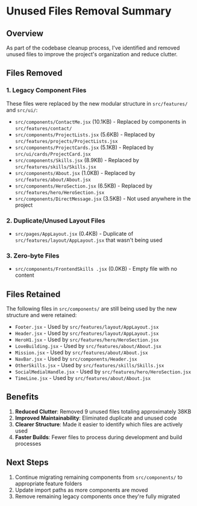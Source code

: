 # Unused Files Removal Summary

## Overview

As part of the codebase cleanup process, I've identified and removed unused files to improve the project's organization and reduce clutter.

## Files Removed

### 1. Legacy Component Files

These files were replaced by the new modular structure in `src/features/` and `src/ui/`:

- `src/components/ContactMe.jsx` (10.1KB) - Replaced by components in `src/features/contact/`
- `src/components/ProjectLists.jsx` (5.6KB) - Replaced by `src/features/projects/ProjectLists.jsx`
- `src/components/ProjectCards.jsx` (5.1KB) - Replaced by `src/ui/cards/ProjectCard.jsx`
- `src/components/Skills.jsx` (8.9KB) - Replaced by `src/features/skills/Skills.jsx`
- `src/components/About.jsx` (1.0KB) - Replaced by `src/features/about/About.jsx`
- `src/components/HeroSection.jsx` (6.5KB) - Replaced by `src/features/hero/HeroSection.jsx`
- `src/components/DirectMessage.jsx` (3.5KB) - Not used anywhere in the project

### 2. Duplicate/Unused Layout Files

- `src/pages/AppLayout.jsx` (0.4KB) - Duplicate of `src/features/layout/AppLayout.jsx` that wasn't being used

### 3. Zero-byte Files

- `src/components/FrontendSkills .jsx` (0.0KB) - Empty file with no content

## Files Retained

The following files in `src/components/` are still being used by the new structure and were retained:

- `Footer.jsx` - Used by `src/features/layout/AppLayout.jsx`
- `Header.jsx` - Used by `src/features/layout/AppLayout.jsx`
- `HeroH1.jsx` - Used by `src/features/hero/HeroSection.jsx`
- `LoveBuilding.jsx` - Used by `src/features/about/About.jsx`
- `Mission.jsx` - Used by `src/features/about/About.jsx`
- `NavBar.jsx` - Used by `src/components/Header.jsx`
- `OtherSkills.jsx` - Used by `src/features/skills/Skills.jsx`
- `SocialMedialHandle.jsx` - Used by `src/features/hero/HeroSection.jsx`
- `TimeLine.jsx` - Used by `src/features/about/About.jsx`

## Benefits

1. **Reduced Clutter**: Removed 9 unused files totaling approximately 38KB
2. **Improved Maintainability**: Eliminated duplicate and unused code
3. **Clearer Structure**: Made it easier to identify which files are actively used
4. **Faster Builds**: Fewer files to process during development and build processes

## Next Steps

1. Continue migrating remaining components from `src/components/` to appropriate feature folders
2. Update import paths as more components are moved
3. Remove remaining legacy components once they're fully migrated
